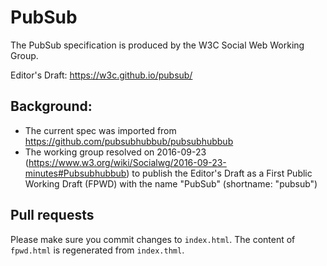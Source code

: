 # PubSub

The PubSub specification is produced by the W3C Social Web Working Group.

Editor's Draft: https://w3c.github.io/pubsub/

## Background:
* The current spec was imported from https://github.com/pubsubhubbub/pubsubhubbub
* The working group resolved on 2016-09-23 (https://www.w3.org/wiki/Socialwg/2016-09-23-minutes#Pubsubhubbub) to publish the Editor's Draft as a First Public Working Draft (FPWD) with the name "PubSub" (shortname: "pubsub")

## Pull requests

Please make sure you commit changes to `index.html`. The content of `fpwd.html` is regenerated from `index.thml`.
